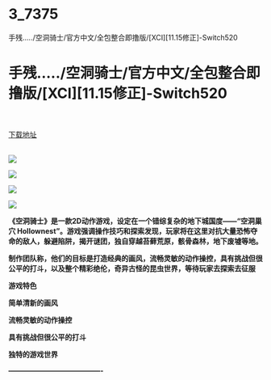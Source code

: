 # 3_7375
手残…../空洞骑士/官方中文/全包整合即撸版/[XCI][11.15修正]-Switch520
# 手残…../空洞骑士/官方中文/全包整合即撸版/[XCI][11.15修正]-Switch520
 <br/></br>
[下载地址](https://www.switch520.cc/article/7375 "下载地址")
<br/></br>

<p><span><strong><img src="https://www.switch520.cc/muke_img/upload_art_editor_20201115-1_4165a23413ca6a9a2db6d043dc0bbe67.jpg"></strong></span></p>
<p><span><strong><img src="https://www.switch520.cc/muke_img/upload_art_editor_20201115-1_2629383e2727266905567757499a9b35.jpg"></strong></span></p>
<p><span><strong><img src="https://www.switch520.cc/muke_img/upload_art_editor_20201115-1_04a1d4dabc1975d113f644e98a3e674a.jpg"></strong></span></p>
<p><span><strong><img src="https://www.switch520.cc/muke_img/upload_art_editor_20201115-1_58c90eec25188f0868de6861749ab87f.jpg"></strong></span></p>
<p></p>
<p><span><strong>《空洞骑士》是一款2D动作游戏，设定在一个错综复杂的地下城国度——“空洞巢穴 Hollownest”。游戏强调操作技巧和探索发现，玩家将在这里对抗大量恐怖夺命的敌人，躲避陷阱，揭开谜团，独自穿越苔藓荒原，骸骨森林，地下废墟等地。</strong></span></p>
<p><span><strong>制作团队称，他们的目标是打造经典的画风，流畅灵敏的动作操控，具有挑战但很公平的打斗，以及整个精彩绝伦，奇异古怪的昆虫世界，等待玩家去探索去征服</strong></span></p>
<p></p>
<p><span><strong>游戏特色</strong></span></p>
<p><span><strong>简单清新的画风</strong></span></p>
<p><span><strong>流畅灵敏的动作操控</strong></span></p>
<p><span><strong>具有挑战但很公平的打斗</strong></span></p>
<p><span><strong>独特的游戏世界</strong></span></p>
<p><span><strong>—————————————-</strong></span></p>
